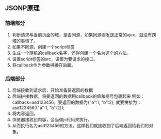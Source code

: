 ## JSONP原理

### 前端部分
1. 判断请求与当前页面的域，是否同源，如果同源则发送正常的ajax，就没有跨域的事情了。
2. 如果不同源，创建一个script标签
3. 生成一个随机的callback名字，还得创建一个名为这个的方法。
4. 设置script标签的src，设置为要请求的接口。
5. 将callback作为参数拼接在后面。

### 后端部分
1. 后端接收到请求后，开始准备要返回的数据
2. 后端拼接数据，将要返回的数据用callback的值和括号包裹起来
     例如：callback=asd123456，要返回的数据为{"a":1, "b":2},
     就要拼接为：asd123456({"a":1, "b":2});
3. 将内容返回。
4. 浏览器接收到内容，会当做js代码来执行。
5. 从而执行名为asd123456的方法。这样我们就接收到了后端返回给我们的对象。